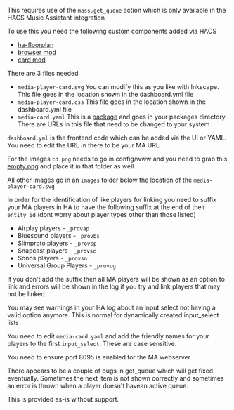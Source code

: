 This requires use of the `mass.get_queue` action which is only available in the HACS Music Assistant integration

To use this you need the following custom components added via HACS

- [ha-floorplan](https://github.com/ExperienceLovelace/ha-floorplan)
- [browser mod](https://github.com/thomasloven/hass-browser_mod)
- [card mod](https://github.com/thomasloven/lovelace-card-mod)

There are 3 files needed

- `media-player-card.svg` You can modify this as you like with Inkscape. This file goes in the location shown in the dashboard.yml file
- `media-player-card.css` This file goes in the location shown in the dashboard.yml file
- `media-card.yaml` This is a [package](https://www.home-assistant.io/docs/configuration/packages/) and goes in your packages directory. There are URLs in this file that need to be changed to your system

`dashboard.yml` is the frontend code which can be added via the UI or YAML. You need to edit the URL in there to be your MA URL

For the images `cd.png` needs to go in config/www and you need to grab this [empty.png](https://upload.wikimedia.org/wikipedia/commons/5/59/Empty.png) and place it in that folder as well

All other images go in an `images` folder below the location of the `media-player-card.svg`

In order for the identification of like players for linking you need to suffix your MA players in HA to have the following suffix at the end of their `entity_id` (dont worry about player types other than those listed)

- Airplay players - `_provap`
- Bluesound players - `_provbs`
- Slimproto players - `_provsp`
- Snapcast players - `_provsc`
- Sonos players - `_provsn`
- Universal Group Players - `_provug`

If you don't add the suffix then all MA players will be shown as an option to link and errors will be shown in the log if you try and link players that may not be linked.

You may see warnings in your HA log about an input select not having a valid option anymore. This is normal for dynamically created input_select lists

You need to edit `media-card.yaml` and add the friendly names for your players to the first `input_select`. These are case sensitive.

You need to ensure port 8095 is enabled for the MA webserver

There appears to be a couple of bugs in get_queue which will get fixed eventually. Sometimes the next item is not shown correctly and sometimes an error is thrown when a player doesn't havean active queue.

This is provided as-is without support.

